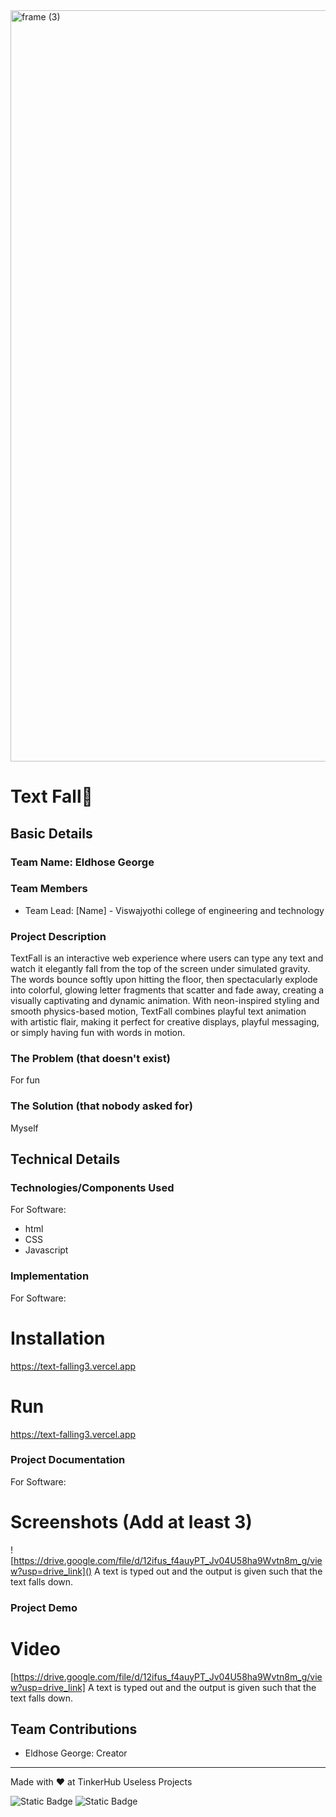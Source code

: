 <img width="3188" height="1202" alt="frame (3)" src="https://github.com/user-attachments/assets/517ad8e9-ad22-457d-9538-a9e62d137cd7" />


# Text Fall🎯


## Basic Details
### Team Name: Eldhose George


### Team Members
- Team Lead: [Name] - Viswajyothi college of engineering and technology
### Project Description
TextFall is an interactive web experience where users can type any text and watch it elegantly fall from the top of the screen under simulated gravity. The words bounce softly upon hitting the floor, then spectacularly explode into colorful, glowing letter fragments that scatter and fade away, creating a visually captivating and dynamic animation. With neon-inspired styling and smooth physics-based motion, TextFall combines playful text animation with artistic flair, making it perfect for creative displays, playful messaging, or simply having fun with words in motion.

### The Problem (that doesn't exist)
For fun

### The Solution (that nobody asked for)
Myself

## Technical Details
### Technologies/Components Used
For Software:
- html
- CSS
- Javascript



### Implementation
For Software:
# Installation
https://text-falling3.vercel.app

# Run
https://text-falling3.vercel.app

### Project Documentation
For Software:

# Screenshots (Add at least 3)
![https://drive.google.com/file/d/12ifus_f4auyPT_Jv04U58ha9Wvtn8m_g/view?usp=drive_link]()
A text is typed out and the output is given such that the text falls down.


### Project Demo
# Video
[https://drive.google.com/file/d/12ifus_f4auyPT_Jv04U58ha9Wvtn8m_g/view?usp=drive_link]
A text is typed out and the output is given such that the text falls down.


## Team Contributions
- Eldhose George: Creator


---
Made with ❤️ at TinkerHub Useless Projects 

![Static Badge](https://img.shields.io/badge/TinkerHub-24?color=%23000000&link=https%3A%2F%2Fwww.tinkerhub.org%2F)
![Static Badge](https://img.shields.io/badge/UselessProjects--25-25?link=https%3A%2F%2Fwww.tinkerhub.org%2Fevents%2FQ2Q1TQKX6Q%2FUseless%2520Projects)
